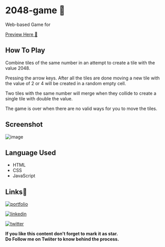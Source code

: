 # 2048-game 🔢
Web-based Game for 

[Preview Here 🚀](https://shubhamashish33.github.io/2048-game/)

## How To Play
Combine tiles of the same number in an attempt to create a tile with the value 2048.

Pressing the arrow keys. After all the tiles are done moving a new tile with the value of 2 or 4 will be created in a random empty cell.

Two tiles with the same number will merge when they collide to create a single tile with double the value.

The game is over when there are no valid ways for you to move the tiles.

## Screenshot
![image](https://user-images.githubusercontent.com/78084828/160277941-bf1f57ac-11b8-488f-98ac-9bc54339a220.png)

## Language Used
- HTML
- CSS
- JavaScript
## Links🔗
[![portfolio](https://img.shields.io/badge/my_portfolio-000?style=for-the-badge&logo=ko-fi&logoColor=white)](https://shubhamashish33.github.io/aboutmev2/)

[![linkedin](https://img.shields.io/badge/linkedin-0A66C2?style=for-the-badge&logo=linkedin&logoColor=white)](https://www.linkedin.com/in/shubham-ashish-81a6a01b2/)

[![twitter](https://img.shields.io/badge/twitter-1DA1F2?style=for-the-badge&logo=twitter&logoColor=white)](https://twitter.com/imaashish_)

**If you like this content don't forget to mark it as star. \
Do Follow me on Twiiter to know behind the process.** 
